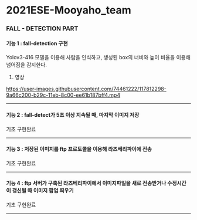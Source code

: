 # 2021ESE-Mooyaho_team
### FALL - DETECTION PART
   

#### 기능 1 : fall-detection 구현

Yolov3-416 모델을 이용해 사람을 인식하고, 생성된 box의 너비와 높이 비율을 이용해 넘어짐을 감지한다.   

1. 영상   

https://user-images.githubusercontent.com/74461222/117812298-9a66c200-b29c-11eb-8c00-ee61b187bff4.mp4
<hr/>



#### 기능 2 : fall-detect가 5초 이상 지속될 때, 마지막 이미지 저장
기초 구현완료
   
<hr/>


#### 기능 3 : 저장된 이미지를 ftp 프로토콜을 이용해 라즈베리파이에 전송
기초 구현완료 
<hr/>   

#### 기능 4 : ftp 서버가 구축된 라즈베리파이에서 이미지파일을 새로 전송받거나 수정시간이 갱신될 때 이미지 팝업 띄우기
기초 구현완료
<hr/>

